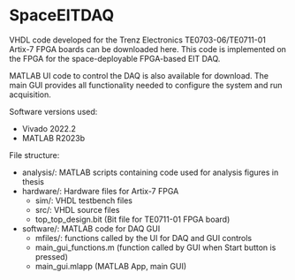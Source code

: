 # SpaceEITDAQ

VHDL code developed for the Trenz Electronics TE0703-06/TE0711-01 Artix-7 FPGA boards can be downloaded here. This code is implemented on the FPGA for the space-deployable FPGA-based EIT DAQ.

MATLAB UI code to control the DAQ is also available for download. The main GUI provides all functionality needed to configure the system and run acquisition.

Software versions used:
- Vivado 2022.2
- MATLAB R2023b



File structure:
- analysis/: MATLAB scripts containing code used for analysis figures in thesis
- hardware/: Hardware files for Artix-7 FPGA
    - sim/: VHDL testbench files
    - src/: VHDL source files
    - top_top_design.bit (Bit file for TE0711-01 FPGA board)
- software/: MATLAB code for DAQ GUI
    - mfiles/: functions called by the UI for DAQ and GUI controls
    - main_gui_functions.m (function called by GUI when Start button is pressed)
    - main_gui.mlapp (MATLAB App, main GUI)

